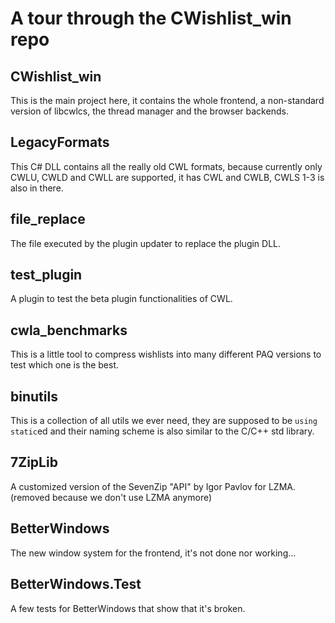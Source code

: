 # A tour through the CWishlist_win repo
## CWishlist_win
This is the main project here, it contains the whole frontend, a
non-standard version of libcwlcs, the thread manager and the browser
backends.
## LegacyFormats
This C# DLL contains all the really old CWL formats, because currently
only CWLU, CWLD and CWLL are supported, it has CWL and CWLB, CWLS 1-3
is also in there.
## file_replace
The file executed by the plugin updater to replace the plugin DLL.
## test_plugin
A plugin to test the beta plugin functionalities of CWL.
## cwla_benchmarks
This is a little tool to compress wishlists into many different PAQ
versions to test which one is the best.
## binutils
This is a collection of all utils we ever need, they are supposed to
be `using static`ed and their naming scheme is also similar to the
C/C++ std library.
## 7ZipLib
A customized version of the SevenZip "API" by Igor Pavlov for LZMA.
(removed because we don't use LZMA anymore)
## BetterWindows
The new window system for the frontend, it's not done nor working...
## BetterWindows.Test
A few tests for BetterWindows that show that it's broken.
